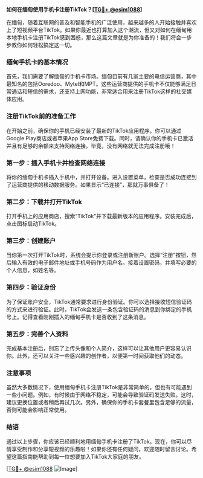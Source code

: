 **如何在缅甸使用手机卡注册TikTok？[[TG💪+ @esim1088](https://t.me/s/esim1088)]**

在缅甸，随着互联网的普及和智能手机的广泛使用，越来越多的人开始接触并喜欢上了短视频平台TikTok。如果你最近也打算加入这个潮流，但又对如何在缅甸用本地手机卡注册TikTok感到困惑，那么这篇文章就是为你准备的！我们将会一步步教你如何轻松搞定这一切。

### 缅甸手机卡的基本情况

首先，我们需要了解缅甸的手机卡市场。缅甸目前有几家主要的电信运营商，其中最知名的包括Ooredoo、Mytel和MPT。这些运营商提供的手机卡不仅能够满足日常通话和短信的需求，还支持上网功能，非常适合用来注册TikTok这样的社交媒体应用。

### 注册TikTok前的准备工作

在开始之前，确保你的手机已经安装了最新的TikTok应用程序。你可以通过Google Play商店或者苹果App Store免费下载。同时，请确认你的手机卡已激活并且有足够的余额来支持网络连接。毕竟，没有网络就无法完成注册哦！

### 第一步：插入手机卡并检查网络连接

将你的缅甸手机卡插入手机中，并打开设备。进入设置菜单，检查是否成功连接到了运营商提供的移动数据服务。如果显示“已连接”，那就万事俱备了！

### 第二步：下载并打开TikTok

打开手机上的应用商店，搜索“TikTok”并下载最新版本的应用程序。安装完成后，点击图标启动TikTok。

### 第三步：创建账户

当你第一次打开TikTok时，系统会提示你登录或注册新账户。选择“注册”按钮，然后输入有效的电子邮件地址或手机号码作为用户名。接着设置密码，并填写必要的个人信息，如姓名等。

### 第四步：验证身份

为了保证账户安全，TikTok通常要求进行身份验证。你可以选择接收短信验证码的方式来进行验证。此时，TikTok会发送一条包含验证码的消息到你绑定的手机号上。记得查看刚刚插入的缅甸手机卡是否收到了这条消息。

### 第五步：完善个人资料

完成基本注册后，别忘了上传头像和个人简介，这样可以让其他用户更容易认识你。此外，还可以关注一些感兴趣的创作者，以便第一时间获取他们的动态。

### 注意事项

虽然大多数情况下，使用缅甸手机卡注册TikTok是非常简单的，但也有可能遇到一些小问题。例如，有时候由于网络不稳定，可能会导致验证码发送失败。这时，建议更换位置或者稍后再试几次。另外，确保你的手机卡套餐里包含足够的流量，否则可能会影响正常使用。

### 结语

通过以上步骤，你应该已经顺利地用缅甸手机卡注册了TikTok。现在，你可以尽情享受制作和分享短视频的乐趣啦！如果你还有任何疑问，欢迎随时留言讨论。希望这篇指南能帮助到每一位想要加入TikTok大家庭的朋友。

[[TG💪+ @esim1088](https://t.me/s/esim1088) ![Image](https://i.postimg.cc/4NQfJmqS/Snipaste-2025-05-13-00-14-12.png)]